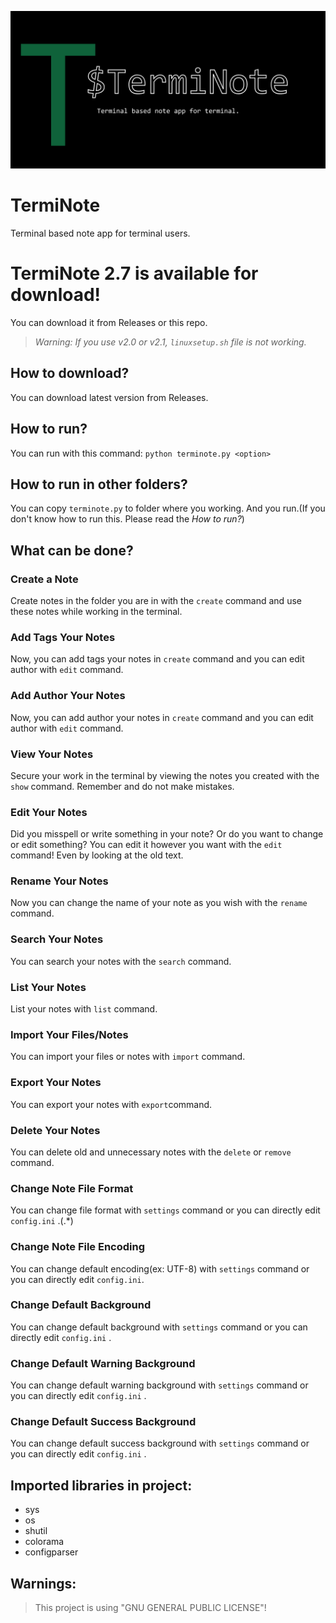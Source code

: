 ![TermiNote](./.github/docs/terminote.png)
# TermiNote 
Terminal based note app for terminal users.

# TermiNote 2.7 is available for download!

You can download it from Releases or this repo.

> *Warning: If you use v2.0 or v2.1, ``linuxsetup.sh`` file is not working.*

## How to download?

You can download latest version from Releases.

## How to run?

You can run with this command:  ``python terminote.py <option>``

## How to run in other folders?

You can copy ``terminote.py`` to folder where you working. And you run.(If you don't know how to run this. Please
read the *How to run?*)

## What can be done?

### Create a Note
  
Create notes in the folder you are in with the ``create`` command and use these notes while working in the terminal.

### Add Tags Your Notes
 Now, you can add tags your notes in ``create`` command and you can edit author with ``edit`` command.

### Add Author Your Notes
 Now, you can add author your notes in ``create`` command and you can edit author with ``edit`` command.

### View Your Notes
 Secure your work in the terminal by viewing the notes you created with the ``show`` command. Remember and do not make mistakes.

### Edit Your Notes
 Did you misspell or write something in your note? Or do you want to change or edit something? You can edit it however you want 
 with the ``edit`` command! Even by looking at the old text.

### Rename Your Notes
 Now you can change the name of your note as you wish with the ``rename`` command.

### Search Your Notes
  You can search your notes with the ``search`` command.
  
### List Your Notes
  List your notes with ``list`` command.

### Import Your Files/Notes
  You can import your files or notes with ``import`` command.

### Export Your Notes
  You can export your notes with ``export``command.

### Delete Your Notes
 You can delete old and unnecessary notes with the ``delete`` or ``remove`` command.

### Change Note File Format
 You can change file format with ``settings`` command or you can directly edit ``config.ini`` .(.*)

### Change Note File Encoding
 You can change default encoding(ex: UTF-8) with ``settings`` command or you can directly edit ``config.ini``.

### Change Default Background
 You can change default background with ``settings`` command or you can directly edit ``config.ini`` .

### Change Default Warning Background
 You can change default warning background with ``settings`` command or you can directly edit ``config.ini`` .

### Change Default Success Background
 You can change default success background with ``settings`` command or you can directly edit ``config.ini`` .

## Imported libraries in project:
- sys
- os
- shutil
- colorama
- configparser


## Warnings:
> This project is using "GNU GENERAL PUBLIC LICENSE"!

